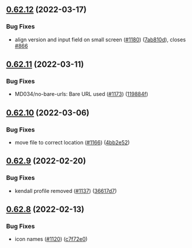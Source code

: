 ## [0.62.12](https://github.com/EddieHubCommunity/LinkFree/compare/v0.62.11...v0.62.12) (2022-03-17)


### Bug Fixes

* align version and input field on small screen ([#1180](https://github.com/EddieHubCommunity/LinkFree/issues/1180)) ([7ab810d](https://github.com/EddieHubCommunity/LinkFree/commit/7ab810da862b405fc011b82d24374639a3569235)), closes [#866](https://github.com/EddieHubCommunity/LinkFree/issues/866)



## [0.62.11](https://github.com/EddieHubCommunity/LinkFree/compare/v0.62.10...v0.62.11) (2022-03-11)


### Bug Fixes

* MD034/no-bare-urls: Bare URL used ([#1173](https://github.com/EddieHubCommunity/LinkFree/issues/1173)) ([119884f](https://github.com/EddieHubCommunity/LinkFree/commit/119884fd5efcbbac0132ae8a3343a451c5ba584d))



## [0.62.10](https://github.com/EddieHubCommunity/LinkFree/compare/v0.62.9...v0.62.10) (2022-03-06)


### Bug Fixes

* move file to correct location ([#1166](https://github.com/EddieHubCommunity/LinkFree/issues/1166)) ([4bb2e52](https://github.com/EddieHubCommunity/LinkFree/commit/4bb2e52343528830748e8a1536c20b0936413ceb))



## [0.62.9](https://github.com/EddieHubCommunity/LinkFree/compare/v0.62.8...v0.62.9) (2022-02-20)


### Bug Fixes

* kendall profile removed ([#1137](https://github.com/EddieHubCommunity/LinkFree/issues/1137)) ([36617d7](https://github.com/EddieHubCommunity/LinkFree/commit/36617d7842252290d055e05e8c9346c9288a278d))



## [0.62.8](https://github.com/EddieHubCommunity/LinkFree/compare/v0.62.7...v0.62.8) (2022-02-13)


### Bug Fixes

* icon names ([#1120](https://github.com/EddieHubCommunity/LinkFree/issues/1120)) ([c7f72e0](https://github.com/EddieHubCommunity/LinkFree/commit/c7f72e09fd963d7aa9c0864f67b0824fc2b7070d))



